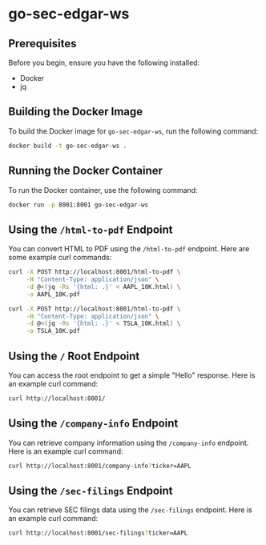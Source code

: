 # go-sec-edgar-ws

## Prerequisites

Before you begin, ensure you have the following installed:

- Docker
- jq

## Building the Docker Image

To build the Docker image for `go-sec-edgar-ws`, run the following command:

```bash
docker build -t go-sec-edgar-ws .
```

## Running the Docker Container

To run the Docker container, use the following command:

```bash
docker run -p 8001:8001 go-sec-edgar-ws
```

## Using the `/html-to-pdf` Endpoint

You can convert HTML to PDF using the `/html-to-pdf` endpoint. Here are some example curl commands:

```bash
curl -X POST http://localhost:8001/html-to-pdf \
     -H "Content-Type: application/json" \
     -d @<(jq -Rs '{html: .}' < AAPL_10K.html) \
     -o AAPL_10K.pdf

curl -X POST http://localhost:8001/html-to-pdf \
     -H "Content-Type: application/json" \
     -d @<(jq -Rs '{html: .}' < TSLA_10K.html) \
     -o TSLA_10K.pdf
```

## Using the `/` Root Endpoint

You can access the root endpoint to get a simple "Hello" response. Here is an example curl command:

```bash
curl http://localhost:8001/
```

## Using the `/company-info` Endpoint

You can retrieve company information using the `/company-info` endpoint. Here is an example curl command:

```bash
curl http://localhost:8001/company-info?ticker=AAPL
```

## Using the `/sec-filings` Endpoint

You can retrieve SEC filings data using the `/sec-filings` endpoint. Here is an example curl command:

```bash
curl http://localhost:8001/sec-filings?ticker=AAPL
```
